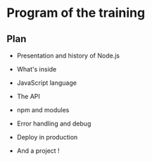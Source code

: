 # Program of the training

## Plan

* Presentation and history of Node.js
* What's inside
* JavaScript language
* The API
* npm and modules
* Error handling and debug
* Deploy in production

* And a project !
